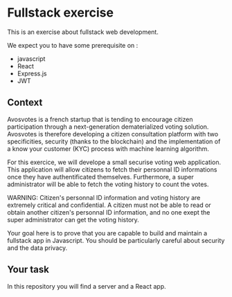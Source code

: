 # Fullstack exercise

This is an exercise about fullstack web development.

We expect you to have some prerequisite on :

- javascript
- React
- Express.js
- JWT

## Context

Avosvotes is a french startup that is tending to encourage citizen participation through a next-generation dematerialized voting solution. Avosvotes is therefore developing a citizen consultation platform with two specificities, security (thanks to the blockchain) and the implementation of a know your customer (KYC) process with machine learning algorithm. 

For this exercice, we will develope a small securise voting web application. This application will allow citizens to fetch their personnal ID informations once they have authentificated themselves. Furthermore, a super administrator will be able to fetch the voting history to count the votes.

WARNING: Citizen's personnal ID information and voting history are extremely critical and confidential. A citizen must not be able to read or obtain another citizen's personnal ID information, and no one exept the super administrator can get the voting history.

Your goal here is to prove that you are capable to build and maintain a fullstack app in Javascript.
You should be particularly careful about security and the data privacy.

## Your task

In this repository you will find a server and a React app.
